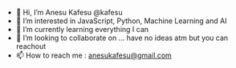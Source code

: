 - 👋 Hi, I’m Anesu Kafesu @kafesu
- 👀 I’m interested in JavaScript, Python, Machine Learning and AI
- 🌱 I’m currently learning everything I can
- 💞️ I’m looking to collaborate on ... have no ideas atm but you can reachout
- 📫 How to reach me : anesukafesu@gmail.com
